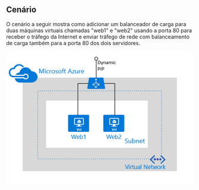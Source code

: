 ## Cenário

O cenário a seguir mostra como adicionar um balanceador de carga para duas máquinas virtuais chamadas "web1" e "web2" usando a porta 80 para receber o tráfego da Internet e enviar tráfego de rede com balanceamento de carga também para a porta 80 dos dois servidores.

![Cenário com o balanceador de carga](./media/load-balancer-get-started-internet-scenario-include/scenario-classic.png)

<!---HONumber=Nov15_HO1-->